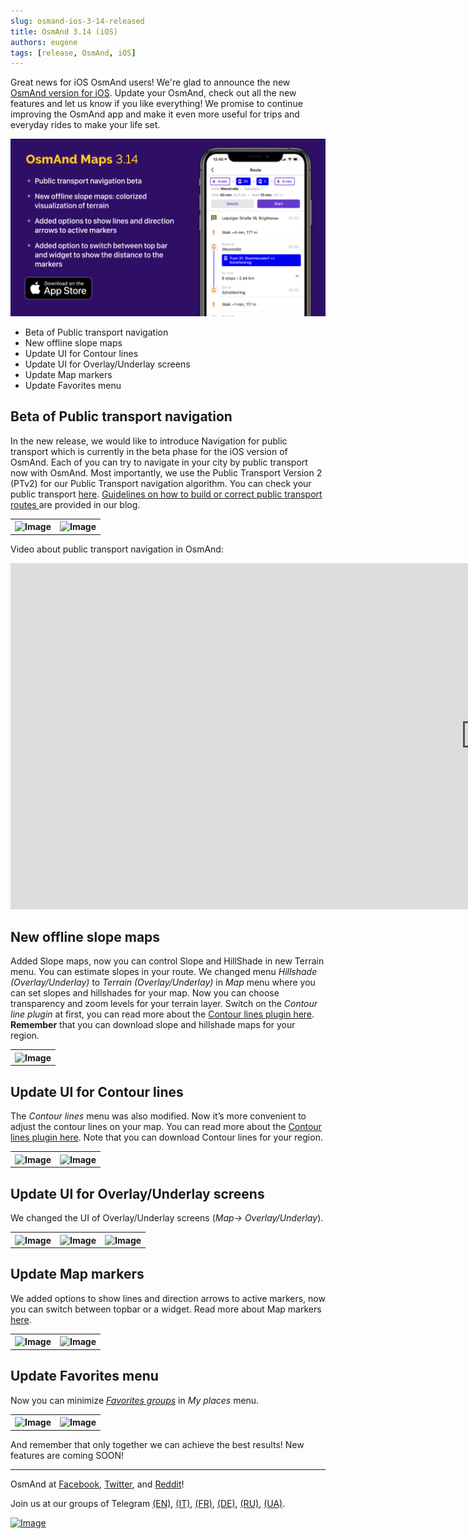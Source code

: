 ```yaml
---
slug: osmand-ios-3-14-released
title: OsmAnd 3.14 (iOS)
authors: eugene
tags: [release, OsmAnd, iOS]
---
```


Great news for iOS OsmAnd users!
We're glad to announce the new <a href="https://itunes.apple.com/us/app/osmand-maps-travel-navigate/id934850257">OsmAnd version for iOS</a>.
Update your OsmAnd, check out all the new features and let us know if you like everything!
We promise to continue improving the OsmAnd app and make it even more useful for trips and everyday rides to make your life set.

![OsmAnd iOS 3.14](./12.png)



<!--truncate-->

- Beta of Public transport navigation
- New offline slope maps
- Update UI for Contour lines
- Update UI for Overlay/Underlay screens
- Update Map markers
- Update Favorites menu


## Beta of Public transport navigation

In the new release, we would like to introduce Navigation for public transport which is currently in the beta phase for the iOS version of OsmAnd. Each of you can try to navigate in your city by public transport now with OsmAnd. Most importantly, we use the Public Transport Version 2 (PTv2) for our Public Transport navigation algorithm. You can check your public transport <a href="http://tools.geofabrik.de/osmi/">here</a>. <a href="https://osmand.net/blog/guideline-pt">Guidelines on how to build or correct public transport routes </a>are provided in our blog.

<table>
  <tr>
    <th><img src={require('./1.jpg').default} alt="Image"/></th>
    <th><img src={require('./2.jpg').default} alt="Image"/></th>
    </tr>
</table> 

Video about public transport navigation in OsmAnd:

<iframe width="1519" height="554" src="https://www.youtube.com/embed/SPab09kaWPc" frameborder="0" allowfullscreen></iframe>


## New offline slope maps

Added Slope maps, now you can control Slope and HillShade in new Terrain menu.
You can estimate slopes in your route. We changed menu <i>Hillshade (Overlay/Underlay)</i> to <i>Terrain (Overlay/Underlay)</i> in <i>Map</i> menu where you can set slopes and hillshades for your map. Now you can choose transparency and zoom levels for your terrain layer. Switch on the <i>Contour line plugin</i> at first, you can read more about the <a href="https://osmand.net/features/contour-lines-plugin#How_to_use_it_I">Contour lines plugin here</a>. <b>Remember</b> that you can download slope and hillshade maps for your region.

<table>
  <tr>
    <th><img src={require('./ter8.jpg').default} alt="Image"/></th>
    </tr>
</table> 

## Update UI for Contour lines

The <i>Contour lines</i> menu was also modified. Now it’s more convenient to adjust the contour lines on your map. You can read more about the <a href="https://osmand.net/features/contour-lines-plugin#How_to_use_it_I">Contour lines plugin here</a>. Note that you can download Contour lines for your region.

<table>
  <tr>
    <th><img src={require('./3.jpg').default} alt="Image"/></th>
    <th><img src={require('./4.jpg').default} alt="Image"/></th>
    </tr>
</table> 

## Update UI for Overlay/Underlay screens

We changed the UI of Overlay/Underlay screens (<i>Map-> Overlay/Underlay</i>).

<table>
  <tr>
    <th><img src={require('./5.jpg').default} alt="Image"/></th>
    <th><img src={require('./6.jpg').default} alt="Image"/></th>
    <th><img src={require('./7.jpg').default} alt="Image"/></th>
    </tr>
</table> 

## Update Map markers

We added options to show lines and direction arrows to active markers, now you can switch between topbar or a widget. Read more about Map markers <a href="https://osmand.net/features/map-markers#map_markers_I">here</a>.

<table>
  <tr>
    <th><img src={require('./10.jpg').default} alt="Image"/></th>
    <th><img src={require('./11.jpg').default} alt="Image"/></th>
    </tr>
</table> 

## Update Favorites menu

Now you can minimize <a href="https://osmand.net/features/favourites#Using_favorites_ios"><i>Favorites groups</i></a> in <i>My places</i> menu.

<table>
  <tr>
    <th><img src={require('./8.jpg').default} alt="Image"/></th>
    <th><img src={require('./9.jpg').default} alt="Image"/></th>
    </tr>
</table> 


And remember that only together we can achieve the best results!
New features are coming SOON!

____________________________ 

<p>OsmAnd at <a href="https://www.facebook.com/osmandapp/">Facebook</a>, <a href="https://www.twitter.com/osmandapp/">Twitter</a>, and <a href="https://www.reddit.com/r/OsmAnd/">Reddit</a>!</p>
 <p>Join us at our groups of Telegram <a href="https://t.me/OsmAndMaps">(EN)</a>, <a href="https://t.me/itosmand">(IT)</a>,  <a href="https://t.me/frosmand">(FR)</a>, <a href="https://t.me/deosmand">(DE)</a>, <a href="https://t.me/ruosmand">(RU)</a>, <a href="https://t.me/uaosmand">(UA)</a>.</p>


<a href="https://apps.apple.com/us/app/osmand-maps-travel-navigate/id934850257">
    <img src="http://osmand.net/images/app-store-badge.png" alt="Image" />
</a>
